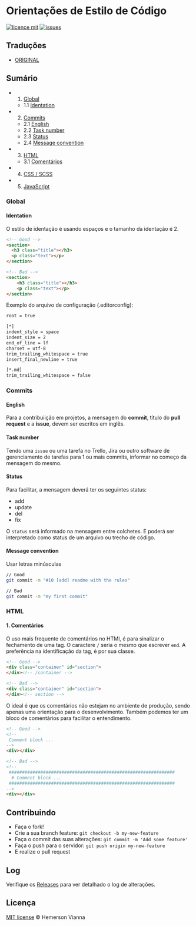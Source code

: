 # Orientações de Estilo de Código

[![licence mit](https://img.shields.io/badge/license-MIT-blue.svg?style=flat-square)](http://hemersonvianna.mit-license.org/)
[![issues](https://img.shields.io/github/issues/hemersonvianna/code-style-guidelines.svg?style=flat-square)](https://github.com/hemersonvianna/code-style-guidelines/issues)

## Traduções

* [ORIGINAL](https://github.com/hemersonvianna/code-style-guidelines/)

## Sumário

* 1. [Global](#global)
  * 1.1 [Identation](#identation)
* 2. [Commits](#commits)
  * 2.1 [English](#english)
  * 2.2 [Task number](#task-number)
  * 2.3 [Status](#status)
  * 2.4 [Message convention](#message-convention)
* 3. [HTML](#html)
  * 3.1 [Comentários](#comments)
* 4. [CSS / SCSS](#css--scss)
* 5. [JavaScript](#javascript)

### Global

#### Identation

O estilo de identação é usando espaços e o tamanho da identação é 2.

```html
<!-- Good -->
<section>
  <h3 class="title"></h3>
  <p class="text"></p>
</section>

<!-- Bad -->
<section>
    <h3 class="title"></h3>
    <p class="text"></p>
</section>
```

Exemplo do arquivo de configuração (.editorconfig):

```bash
root = true

[*]
indent_style = space
indent_size = 2
end_of_line = lf
charset = utf-8
trim_trailing_whitespace = true
insert_final_newline = true

[*.md]
trim_trailing_whitespace = false
```

### Commits

#### English

Para a contribuiição em projetos, a mensagem do **commit**, título do **pull request** e a **issue**, devem ser escritos em inglês.

#### Task number

Tendo uma `issue` ou uma tarefa no Trello, Jira ou outro software de gerenciamento de tarefas para 1 ou mais commits, informar no começo da mensagem do mesmo.

#### Status

Para facilitar, a mensagem deverá ter os seguintes status:

- add
- update
- del
- fix

O `status` será informado na mensagem entre colchetes. E poderá ser interpretado como status de um arquivo ou trecho de código.

#### Message convention

Usar letras minúsculas

```bash
// Good
git commit -m "#10 [add] readme with the rules"

// Bad
git commit -m "my first commit"
```  

### HTML

#### 1. Comentários

O uso mais frequente de comentários no HTMl, é para sinalizar o fechamento de uma tag. O caractere `/` seria o mesmo que escrever `end`. A preferência na identificação da tag, é por sua classe.

```html 
<!-- Good -->
<div class="container" id="section">
</div><!-- /container -->

<!-- Bad -->
<div class="container" id="section">
</div><!-- section -->
```

O ideal é que os comentários não estejam no ambiente de produção, sendo apenas uma orientação para o desenvolvimento. Também podemos ter um bloco de comentários para facilitar o entendimento.

```html 
<!-- Good -->
<!-- 
 Comment block ...
-->
<div></div>

<!-- Bad -->
<!-- 
 ###############################################################
  # Comment block ...
 ###############################################################
-->
<div></div>
```

## Contribuindo

- Faça o fork!
- Crie a sua branch feature: `git checkout -b my-new-feature`
- Faça o commit das suas alterações: `git commit -m 'Add some feature'`
- Faça o push para o servidor: `git push origin my-new-feature`
- E realize o pull request

## Log

Verifique os [Releases](https://github.com/hemersonvianna/code-style-guidelines/releases) para ver detalhado o log de alterações.

## Licença

[MIT license](http://hemersonvianna.mit-license.org/) © Hemerson Vianna
